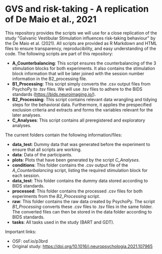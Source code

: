 # GVS and risk-taking - A replication of De Maio et al., 2021

This repository provides the scripts we will use for a close replication of the study "Galvanic Vestibular Stimulation influences risk-taking behaviour" by the De Maio et al. (2021). 
All scripts are provided as R Markdown and HTML files to ensure transparency, reproducibility, and easy understanding of the code. 
The following scripts are part of this repository:

- **A_Counterbalancing**: This script ensures the counterbalancing of the 3 stimulation blocks for both experiments. It also contains the stimulation block information that will be later joined with the session number information in the B2_processing file.
- **B1_Processing**: This script simply converts the .csv output files from PsychoPy to .tsv files. We will use .tsv files to adhere to the BIDS standards (https://bids.neuroimaging.io/).
- **B2_Processing**: This script contains relevant data wrangling and tidying steps for the behavioral data. Furthermore, it applies the prespecified exclusion criteria and extracts and forms the variables relevant for the later analyses.
- **C_Analyses**: This script contains all preregistered and exploratory analyses.

The current folders contain the following information/files:

- **data_test**: Dummy data that was generated before the experiment to ensure that all scripts are working.
- **data**: Data of the participants.
- **plots**: Plots that have been generated by the script *C_Analyses*.
- **conditions**: This folder contains the .csv output file of the *A_Counterbalancing* script, listing the required stimulation block for each session.
- **data_test**: This folder contains the dummy data stored according to BIDS standards.
- **processed**: This folder contains the processed .csv files for both experiments from the *B2_Processing* script.
- **raw**: This folder contains the raw data created by PsychoPy. The script *B1_Processing* converts these .csv files to .tsv files in the same folder. The converted files can then be stored in the data folder according to BIDS standards.
- **tasks**: All tasks used in the study (BART and GDT).

Important links:
- OSF: osf.io/p3brd 
- Original study: https://doi.org/10.1016/j.neuropsychologia.2021.107965
